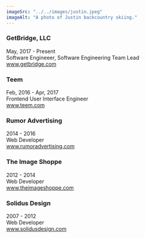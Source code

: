 ```yaml
---
imageSrc: "../../images/justin.jpeg"
imageAlt: "A photo of Justin backcountry skiing."
---
```


### GetBridge, LLC
May, 2017 - Present<br />
Software Engineeer, Software Engineering Team Lead<br />
www.getbridge.com

### Teem
Feb, 2016 - Apr, 2017<br />
Frontend User Interface Engineer<br />
www.teem.com

### Rumor Advertising
2014 - 2016<br />
Web Developer<br />
www.rumoradvertising.com

### The Image Shoppe
2012 - 2014<br />
Web Developer<br />
www.theimageshoppe.com

### Solidus Design
2007 - 2012<br />
Web Developer<br />
www.solidusdesign.com
